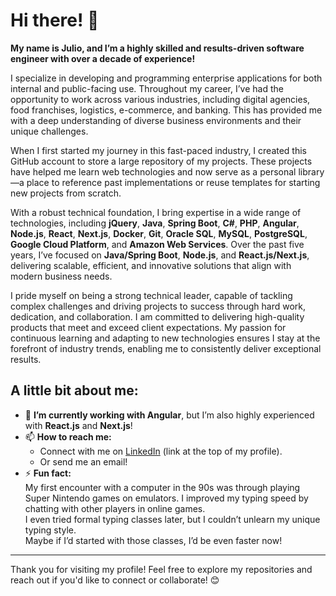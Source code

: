 # Hi there! 👋

**My name is Julio, and I’m a highly skilled and results-driven software engineer with over a decade of experience!**

I specialize in developing and programming enterprise applications for both internal and public-facing use. Throughout my career, I’ve had the opportunity to work across various industries, including digital agencies, food franchises, logistics, e-commerce, and banking. This has provided me with a deep understanding of diverse business environments and their unique challenges.

When I first started my journey in this fast-paced industry, I created this GitHub account to store a large repository of my projects. These projects have helped me learn web technologies and now serve as a personal library—a place to reference past implementations or reuse templates for starting new projects from scratch.

With a robust technical foundation, I bring expertise in a wide range of technologies, including **jQuery**, **Java**, **Spring Boot**, **C#**, **PHP**, **Angular**, **Node.js**, **React**, **Next.js**, **Docker**, **Git**, **Oracle SQL**, **MySQL**, **PostgreSQL**, **Google Cloud Platform**, and **Amazon Web Services**. Over the past five years, I’ve focused on **Java/Spring Boot**, **Node.js**, and **React.js/Next.js**, delivering scalable, efficient, and innovative solutions that align with modern business needs.

I pride myself on being a strong technical leader, capable of tackling complex challenges and driving projects to success through hard work, dedication, and collaboration. I am committed to delivering high-quality products that meet and exceed client expectations. My passion for continuous learning and adapting to new technologies ensures I stay at the forefront of industry trends, enabling me to consistently deliver exceptional results.

## A little bit about me:

- 🔭 **I’m currently working with Angular**, but I’m also highly experienced with **React.js** and **Next.js**!  
- 📫 **How to reach me:**  
  - Connect with me on [LinkedIn](#) (link at the top of my profile).  
  - Or send me an email!  
- ⚡ **Fun fact:**  
  My first encounter with a computer in the 90s was through playing Super Nintendo games on emulators. I improved my typing speed by chatting with other players in online games.  
  I even tried formal typing classes later, but I couldn’t unlearn my unique typing style.  
  Maybe if I’d started with those classes, I’d be even faster now!  

---

Thank you for visiting my profile! Feel free to explore my repositories and reach out if you'd like to connect or collaborate! 😊
